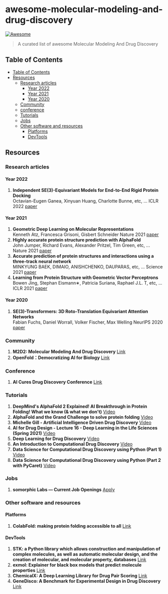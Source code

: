 # awesome-molecular-modeling-and-drug-discovery
[![Awesome](https://cdn.combinatronics.com/sindresorhus/awesome/d7305f38d29fed78fa85652e3a63e154dd8e8829/media/badge.svg)](https://github.com/sindresorhus/awesome)

> A curated list of awesome Molecular Modeling And Drug Discovery
## Table of Contents
<!-- TOC depthFrom:2 depthTo:6 withLinks:1 updateOnSave:1 orderedList:0 -->

- [Table of Contents](#table-of-contents)
- [Resources](#resources)
	- [Research articles](#research-articles)
		- [Year 2022](#year-2022)
		- [Year 2021](#year-2021)
		- [Year 2020](#year-2020)
	- [Community](#community)
	- [conference](#conference)
	- [Tutorials](#tutorials)
	- [Jobs](#jobs)
	- [Other software and resources](#other-software-and-resources)
		- [Platforms](#platforms)
		- [DevTools](#devtools)

<!-- /TOC -->
## Resources 

### Research articles
#### Year 2022
1. **Independent SE(3)-Equivariant Models for End-to-End Rigid Protein Docking**  
Octavian-Eugen Ganea, Xinyuan Huang, Charlotte Bunne, etc, ... ICLR 2022 [paper](https://openreview.net/forum?id=GQjaI9mLet)
#### Year 2021
1. **Geometric Deep Learning on Molecular Representations**  
Kenneth Atz, Francesca Grisoni, Gisbert Schneider Nature 2021 [paper](https://www.nature.com/articles/s42256-021-00418-8)
2. **Highly accurate protein structure prediction with AlphaFold**  
John Jumper, Richard Evans, Alexander Pritzel, Tim Green, etc, ... Nature 2021 [paper](https://www.nature.com/articles/s41586-021-03819-2)
3. **Accurate prediction of protein structures and interactions using a three-track neural network**   
MINKYUNG BAEK, DIMAIO, ANISHCHENKO, DAUPARAS, etc, ... Science 2021 [paper](https://www.science.org/doi/10.1126/science.abj8754)
5. **Learning from Protein Structure with Geometric Vector Perceptrons**  
Bowen Jing, Stephan Eismann∗, Patricia Suriana, Raphael J.L. T, etc, ... ICLR 2021 [paper](https://arxiv.org/pdf/2009.01411.pdf)

#### Year 2020
1. **SE(3)-Transformers: 3D Roto-Translation Equivariant Attention Networks**  
Fabian Fuchs, Daniel Worrall, Volker Fischer, Max Welling NeurIPS 2020 [paper](https://proceedings.neurips.cc//paper/2020/hash/15231a7ce4ba789d13b722cc5c955834-Abstract.html)

### Community
1. **M2D2: Molecular Modeling And Drug Discovery** [Link](https://valence-discovery.github.io/M2D2-meetings/index.html)
2. **OpenFold：Democratizing AI for Biology** [Link](https://openfold.io/#whatis)
### Conference
1. **AI Cures Drug Discovery Conference** [Link](https://www.aicures.mit.edu/drugdiscoveryconference)
### Tutorials
1. **DeepMind's AlphaFold 2 Explained! AI Breakthrough in Protein Folding! What we know (& what we don't)** [Video](https://www.youtube.com/watch?v=B9PL__gVxLI&ab_channel=YannicKilcher)
2. **AlphaFold and the Grand Challenge to solve protein folding** [Video](https://www.youtube.com/watch?v=nGVFbPKrRWQ&t=3s&ab_channel=ArxivInsights)
3. **Michelle Gill - Artificial Intelligence Driven Drug Discovery** [Video](https://www.youtube.com/watch?v=U_rGTUyMkxg&ab_channel=LanderAnalytics)
4. **AI for Drug Design - Lecture 16 - Deep Learning in the Life Sciences (Spring 2021)** [Video](https://www.youtube.com/watch?v=AHVJv5RNqKs&ab_channel=ManolisKellis)
5. **Deep Learning for Drug Discovery** [Video](https://www.youtube.com/watch?v=Xf2uI4S9IMo&ab_channel=BayesGroup.ru)
6. **An Introduction to Computational Drug Discovery** [Video](https://www.youtube.com/watch?v=RL25hgfLd8Q&ab_channel=DataProfessor)
7. **Data Science for Computational Drug Discovery using Python (Part 1)** [Video](https://www.youtube.com/watch?v=VXFFHHoE1wk)
8. **Data Science for Computational Drug Discovery using Python (Part 2 with PyCaret)** [Video](https://www.youtube.com/watch?v=RGfeGRt32Dk&t=0s&ab_channel=DataProfessor)


### Jobs
1. **somorphic Labs — Current Job Openings** [Apply](https://www.isomorphiclabs.com/join)
### Other software and resources

#### Platforms
1. **ColabFold: making protein folding accessible to all** [Link](https://www.nature.com/articles/s41592-022-01488-1)

#### DevTools
1. **STK: a Python library which allows construction and manipulation of complex molecules, as well as automatic molecular design, and the creation of molecular, and molecular property, databases** [Link](https://stk.readthedocs.io/en/stable/index.html#)
2. **exmol: Explainer for black box models that predict molecule properties** [Link](https://github.com/ur-whitelab/exmol)
3. **ChemicalX: A Deep Learning Library for Drug Pair Scoring** [Link](https://arxiv.org/abs/2202.05240)
4. **GeneDisco: A Benchmark for Experimental Design in Drug Discovery** [Link](https://arxiv.org/abs/2110.11875)

